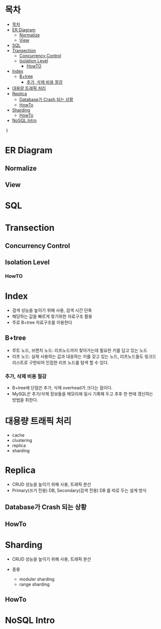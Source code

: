 # 목차
- [목차](#목차)
- [ER Diagram](#er-diagram)
  - [Normalize](#normalize)
  - [View](#view)
- [SQL](#sql)
- [Transection](#transection)
  - [Concurrency Control](#concurrency-control)
  - [Isolation Level](#isolation-level)
    - [HowTO](#howto)
- [Index](#index)
  - [B+tree](#btree)
    - [추가, 삭제 비용 절감](#추가-삭제-비용-절감)
- [대용량 트래픽 처리](#대용량-트래픽-처리)
- [Replica](#replica)
  - [Database가 Crash 되는 상황](#database가-crash-되는-상황)
  - [HowTo](#howto-1)
- [Sharding](#sharding)
  - [HowTo](#howto-2)
- [NoSQL Intro](#nosql-intro)

ㅏ
# ER Diagram
## Normalize
## View

# SQL

# Transection
## Concurrency Control

## Isolation Level
### HowTO


# Index
- 검색 성능을 높이기 위해 사용, 검색 시간 단축
- 해당하는 값을 빠르게 찾기위한 자료구조 활용
- 주로 B+tree 자료구조를 이용한다

## B+tree
- 루트 노드, 브랜치 노드: 리프노드까지 찾아가는데 필요한 키를 담고 있는 노드
- 리프 노드: 실제 사용하는 값과 대응하는 키를 갖고 있는 노드, 리프노드들도 링크드 리스트로 구현되어 인접한 리프 노드를 탐색 할 수 있다.

### 추가, 삭제 비용 절감
- B+tree에 단점은 추가, 삭제 overhead가 크다는 점이다.
- MySQL은 추가/삭제 정보들을 메모리에 일시 기록해 두고 추후 한 번에 갱신하는 방법을 취한다.


# 대용량 트래픽 처리
- cache
- clustering
- replica
- sharding

# Replica
- CRUD 성능을 높이기 위해 사용, 트래픽 분산
- Primary(쓰기 전용) DB, Secondary(검색 전용) DB 를 따로 두는 설계 방식

## Database가 Crash 되는 상황

## HowTo

# Sharding
- CRUD 성능을 높이기 위해 사용, 트래픽 분산

- 종류
  - moduler sharding
  - range sharding

## HowTo

# NoSQL Intro